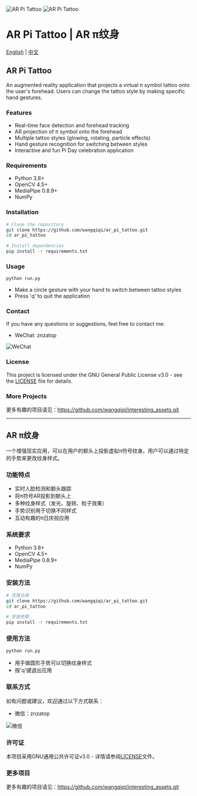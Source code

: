 ![AR Pi Tattoo](https://github.com/wangqiqi/interesting_assets/raw/main/images/ar_pi_1.png)
![AR Pi Tattoo](https://github.com/wangqiqi/interesting_assets/raw/main/images/ar_pi_2.png)

# AR Pi Tattoo | AR π纹身

[English](#english) | [中文](#中文)

<a name="english"></a>
## AR Pi Tattoo

An augmented reality application that projects a virtual π symbol tattoo onto the user's forehead. Users can change the tattoo style by making specific hand gestures.

### Features

- Real-time face detection and forehead tracking
- AR projection of π symbol onto the forehead
- Multiple tattoo styles (glowing, rotating, particle effects)
- Hand gesture recognition for switching between styles
- Interactive and fun Pi Day celebration application

### Requirements

- Python 3.8+
- OpenCV 4.5+
- MediaPipe 0.8.9+
- NumPy

### Installation

```bash
# Clone the repository
git clone https://github.com/wangqiqi/ar_pi_tattoo.git
cd ar_pi_tattoo

# Install dependencies
pip install -r requirements.txt
```

### Usage

```bash
python run.py
```

- Make a circle gesture with your hand to switch between tattoo styles
- Press 'q' to quit the application

### Contact

If you have any questions or suggestions, feel free to contact me:

- WeChat: znzatop

![WeChat](https://github.com/wangqiqi/interesting_assets/raw/main/images/wechat.jpg)

### License

This project is licensed under the GNU General Public License v3.0 - see the [LICENSE](LICENSE) file for details.

### More Projects

更多有趣的项目请见：https://github.com/wangqiqi/interesting_assets.git

---

<a name="中文"></a>
## AR π纹身

一个增强现实应用，可以在用户的额头上投影虚拟π符号纹身。用户可以通过特定的手势来更改纹身样式。

### 功能特点

- 实时人脸检测和额头跟踪
- 将π符号AR投影到额头上
- 多种纹身样式（发光、旋转、粒子效果）
- 手势识别用于切换不同样式
- 互动有趣的π日庆祝应用

### 系统要求

- Python 3.8+
- OpenCV 4.5+
- MediaPipe 0.8.9+
- NumPy

### 安装方法

```bash
# 克隆仓库
git clone https://github.com/wangqiqi/ar_pi_tattoo.git
cd ar_pi_tattoo

# 安装依赖
pip install -r requirements.txt
```

### 使用方法

```bash
python run.py
```

- 用手做圆形手势可以切换纹身样式
- 按'q'键退出应用

### 联系方式

如有问题或建议，欢迎通过以下方式联系：

- 微信：znzatop

![微信](https://github.com/wangqiqi/interesting_assets/raw/main/images/wechat.jpg)

### 许可证

本项目采用GNU通用公共许可证v3.0 - 详情请参阅[LICENSE](LICENSE)文件。

### 更多项目

更多有趣的项目请见：https://github.com/wangqiqi/interesting_assets.git 